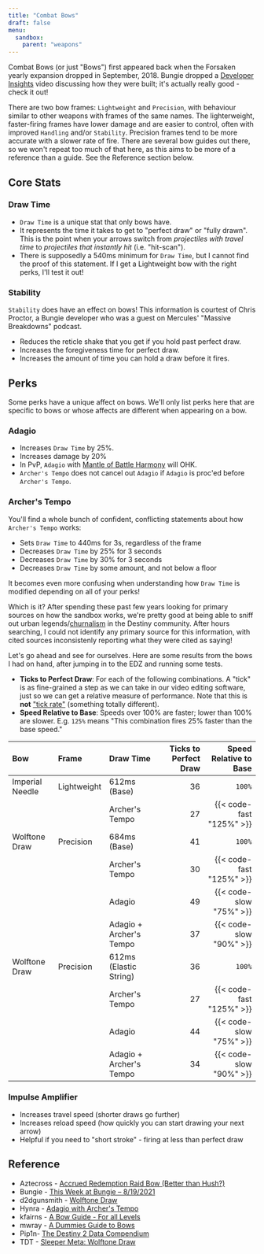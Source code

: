 ```yaml
---
title: "Combat Bows"
draft: false
menu:
  sandbox:
    parent: "weapons"
---
```


Combat Bows (or just "Bows") first appeared back when the Forsaken yearly expansion dropped in September, 2018. Bungie dropped a [Developer Insights](https://www.youtube.com/watch?v=Q_FrIbMMXF4) video discussing how they were built; it's actually really good - check it out!

There are two bow frames: `Lightweight` and `Precision`, with behaviour similar to other weapons with frames of the same names. The lighterweight, faster-firing frames have lower damage and are easier to control, often with improved `Handling` and/or `Stability`. Precision frames tend to be more accurate with a slower rate of fire. There are several bow guides out there, so we won't repeat too much of that here, as this aims to be more of a reference than a guide. See the Reference section below.

## Core Stats

### Draw Time

* `Draw Time` is a unique stat that only bows have.
* It represents the time it takes to get to "perfect draw" or "fully drawn". This is the point when your arrows switch from *projectiles with travel time* to *projectiles that instantly hit* (i.e. "hit-scan").
* There is supposedly a 540ms minimum for `Draw Time`, but I cannot find the proof of this statement. If I get a Lightweight bow with the right perks, I'll test it out!

### Stability

`Stability` does have an effect on bows! This information is courtest of Chris Proctor, a Bungie developer who was a guest on Mercules' "Massive Breakdowns" podcast.

* Reduces the reticle shake that you get if you hold past perfect draw.
* Increases the foregiveness time for perfect draw.
* Increases the amount of time you can hold a draw before it fires.

## Perks

Some perks have a unique affect on bows. We'll only list perks here that are specific to bows or whose affects are different when appearing on a bow.

### Adagio

* Increases `Draw Time` by 25%.
* Increases damage by 20%
* In PvP, `Adagio` with [Mantle of Battle Harmony](https://www.light.gg/db/items/3301944824/mantle-of-battle-harmony/) will OHK.
* `Archer's Tempo` does not cancel out `Adagio` if `Adagio` is proc'ed before `Archer's Tempo`.

### Archer's Tempo

You'll find a whole bunch of confident, conflicting statements about how `Archer's Tempo` works:

* Sets `Draw Time` to 440ms for 3s, regardless of the frame
* Decreases `Draw Time` by 25% for 3 seconds
* Decreases `Draw Time` by 30% for 3 seconds
* Decreases `Draw Time` by some amount, and not below a floor

It becomes even more confusing when understanding how `Draw Time` is modified depending on all of your perks!

Which is it? After spending these past few years looking for primary sources on how the sandbox works, we're pretty good at being able to sniff out urban legends/[churnalism](https://en.wikipedia.org/wiki/Churnalism) in the Destiny community. After hours searching, I could not identify any primary source for this information, with cited sources inconsistenly reporting what they were cited as saying!

Let's go ahead and see for ourselves. Here are some results from the bows I had on hand, after jumping in to the EDZ and running some tests.

* **Ticks to Perfect Draw**: For each of the following combinations. A "tick" is as fine-grained a step as we can take in our video editing software, just so we can get a relative measure of performance. Note that this is **not** ["tick rate"](https://www.reddit.com/r/Overwatch/comments/3u5kfg/everything_you_need_to_know_about_tick_rate/) (something totally different).
* **Speed Relative to Base**: Speeds over 100% are faster; lower than 100% are slower. E.g. `125%` means "This combination fires 25% faster than the base speed."

|Bow|Frame|Draw Time|Ticks to Perfect Draw|Speed Relative to Base|
|:-|:-|:-|-:|-:|
|Imperial Needle|Lightweight|612ms (Base)|36|`100%`|
|||Archer's Tempo|27|{{< code-fast "125%" >}}|
|Wolftone Draw|Precision|684ms (Base)|41|`100%`|
|||Archer's Tempo|30|{{< code-fast "125%" >}}|
|||Adagio|49|{{< code-slow "75%" >}}|
|||Adagio + Archer's Tempo|37|{{< code-slow "90%" >}}|
|Wolftone Draw|Precision|612ms (Elastic String)|36|`100%`|
|||Archer's Tempo|27|{{< code-fast "125%" >}}|
|||Adagio|44|{{< code-slow "75%" >}}|
|||Adagio + Archer's Tempo|34|{{< code-slow "90%" >}}|

### Impulse Amplifier

* Increases travel speed (shorter draws go further)
* Increases reload speed (how quickly you can start drawing your next arrow)
* Helpful if you need to "short stroke" - firing at less than perfect draw

## Reference

* Aztecross - [Accrued Redemption Raid Bow (Better than Hush?)](https://www.youtube.com/watch?v=wZuLeBTvR6Y)
* Bungie - [This Week at Bungie – 8/19/2021](https://www.bungie.net/en/Explore/Detail/News/50572)
* d2dgunsmith - [Wolftone Draw](https://d2gunsmith.com/w/3472875143)
* Hynra - [Adagio with Archer's Tempo](https://www.youtube.com/watch?v=---jT3r3uXs)
* kfairns - [A Bow Guide - For all Levels](https://www.reddit.com/r/DestinyTheGame/comments/kx1pfq/a_bow_guide_for_all_levels/)
* mwray - [A Dummies Guide to Bows](https://www.reddit.com/r/DestinyTheGame/comments/m9cf2e/a_dummies_guide_to_bows/)
* Pip1n- [The Destiny 2 Data Compendium](https://docs.google.com/spreadsheets/u/0/d/1WaxvbLx7UoSZaBqdFr1u32F2uWVLo-CJunJB4nlGUE4/htmlview#)
* TDT - [Sleeper Meta: Wolftone Draw](https://www.youtube.com/watch?v=lH8C_8pjnks)
